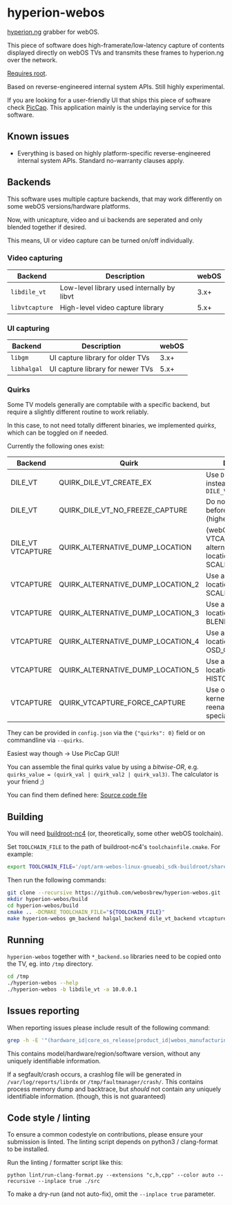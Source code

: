 # hyperion-webos

[hyperion.ng](https://github.com/hyperion-project/hyperion.ng) grabber for
webOS.

This piece of software does high-framerate/low-latency capture of contents
displayed directly on webOS TVs and transmits these frames to hyperion.ng over
the network.

[Requires root](https://rootmy.tv/).

Based on reverse-engineered internal system APIs. Still highly experimental.

If you are looking for a user-friendly UI that ships this piece of software check [PicCap](https://github.com/TBSniller/piccap). This application mainly is the underlaying service for this software.

## Known issues
* Everything is based on highly platform-specific reverse-engineered internal
  system APIs. Standard no-warranty clauses apply.

## Backends
This software uses multiple capture backends, that may work differently on some
webOS versions/hardware platforms.

Now, with unicapture, video and ui backends are seperated and only blended together if desired.

This means, UI or video capture can be turned on/off individually.

### Video capturing

| Backend        | Description                                | webOS |
|----------------|--------------------------------------------|-------|
| `libdile_vt`   | Low-level library used internally by libvt | 3.x+  |
| `libvtcapture` | High-level video capture library           | 5.x+  |

### UI capturing

| Backend        | Description                                | webOS |
|----------------|--------------------------------------------|-------|
| `libgm`        | UI capture library for older TVs           | 3.x+  |
| `libhalgal`    | UI capture library for newer TVs           | 5.x+  |

### Quirks

Some TV models generally are comptabile with a specific backend, but require a slightly different routine
to work reliably.

In this case, to not need totally different binaries, we implemented *quirks*, which can be toggled on if needed.

Currently the following ones exist:

| Backend           | Quirk                             | Description                                                                     | Flag  |
|-------------------|-----------------------------------|---------------------------------------------------------------------------------|-------|
| DILE_VT           | QUIRK_DILE_VT_CREATE_EX           | Use `DILE_VT_CreateEx` instead of `DILE_VT_Create`                              | 0x1   |
| DILE_VT           | QUIRK_DILE_VT_NO_FREEZE_CAPTURE   | Do not freeze frame before capturing (higher fps)                               | 0x2   |
| DILE_VT VTCAPTURE | QUIRK_ALTERNATIVE_DUMP_LOCATION   | (webOS 3.4, VTCAPTURE) Use alternative dump location (vtcapture: SCALER_OUTPUT) | 0x4   |
| VTCAPTURE         | QUIRK_ALTERNATIVE_DUMP_LOCATION_2 | Use alternative dump location SCALER_INPUT                                      | 0x8   |
| VTCAPTURE         | QUIRK_ALTERNATIVE_DUMP_LOCATION_3 | Use alternative dump location BLENDED_OUTPUT                                    | 0x10  |
| VTCAPTURE         | QUIRK_ALTERNATIVE_DUMP_LOCATION_4 | Use alternative dump location OSD_OUTPUT                                        | 0x20  |
| VTCAPTURE         | QUIRK_ALTERNATIVE_DUMP_LOCATION_5 | Use alternative dump location HISTOGRAM_OUTPUT                                  | 0x40  |
| VTCAPTURE         | QUIRK_VTCAPTURE_FORCE_CAPTURE     | Use of a custom kernel module for reenable capture in special situation         | 0x100 |


They can be provided in `config.json` via the `{"quirks": 0}` field or on commandline via `--quirks`.

Easiest way though -> Use PicCap GUI!

You can assemble the final quirks value by using a *bitwise-OR*,
e.g. `quirks_value = (quirk_val | quirk_val2 | quirk_val3)`.
The calculator is your friend ;)

You can find them defined here: [Source code file](https://github.com/webosbrew/hyperion-webos/blob/master/src/quirks.h)

## Building

You will need [buildroot-nc4](https://github.com/openlgtv/buildroot-nc4)
(or, theoretically, some other webOS toolchain).

Set `TOOLCHAIN_FILE` to the path of buildroot-nc4's `toolchainfile.cmake`.
For example:

```sh
export TOOLCHAIN_FILE='/opt/arm-webos-linux-gnueabi_sdk-buildroot/share/buildroot/toolchainfile.cmake'
```

Then run the following commands:

```sh
git clone --recursive https://github.com/webosbrew/hyperion-webos.git
mkdir hyperion-webos/build
cd hyperion-webos/build
cmake .. -DCMAKE_TOOLCHAIN_FILE="${TOOLCHAIN_FILE}"
make hyperion-webos gm_backend halgal_backend dile_vt_backend vtcapture_backend
```

## Running

`hyperion-webos` together with `*_backend.so` libraries need to be copied onto
the TV, eg. into `/tmp` directory.

```sh
cd /tmp
./hyperion-webos --help
./hyperion-webos -b libdile_vt -a 10.0.0.1
```

## Issues reporting

When reporting issues please include result of the following command:
```sh
grep -h -E '"(hardware_id|core_os_release|product_id|webos_manufacturing_version|board_type)"' /var/run/nyx/*
```

This contains model/hardware/region/software version, without any uniquely
identifiable information.

If a segfault/crash occurs, a crashlog file will be generated in `/var/log/reports/librdx`
or `/tmp/faultmanager/crash/`. This contains process memory dump and backtrace,
but *should* not contain any uniquely identifiable information. (though, this is not guaranteed)

## Code style / linting

To ensure a common codestyle on contributions, please ensure your submission is linted.
The linting script depends on python3 / clang-format to be installed.

Run the linting / formatter script like this:

`python lint/run-clang-format.py --extensions "c,h,cpp" --color auto --recursive --inplace true ./src`

To make a dry-run (and not auto-fix), omit the `--inplace true` parameter.
